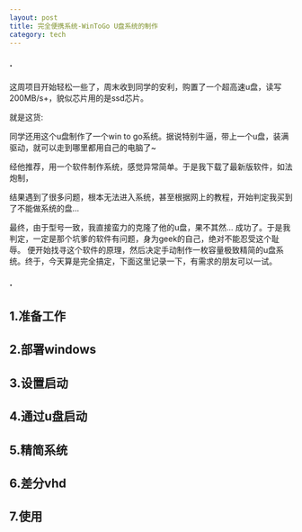 ```yaml
---
layout: post
title: 完全便携系统-WinToGo U盘系统的制作
category: tech
---
```


### ·

这周项目开始轻松一些了，周末收到同学的安利，购置了一个超高速u盘，读写200MB/s+，貌似芯片用的是ssd芯片。

就是这货:



同学还用这个u盘制作了一个win to go系统。据说特别牛逼，带上一个u盘，装满驱动，就可以走到哪里都用自己的电脑了~

经他推荐，用一个软件制作系统，感觉异常简单。于是我下载了最新版软件，如法炮制，

结果遇到了很多问题，根本无法进入系统，甚至根据网上的教程，开始判定我买到了不能做系统的盘...

最终，由于型号一致，我直接蛮力的克隆了他的u盘，果不其然... 成功了。于是我判定，一定是那个坑爹的软件有问题，身为geek的自己，绝对不能忍受这个耻辱。
便开始找寻这个软件的原理，然后决定手动制作一枚容量极致精简的u盘系统。终于，今天算是完全搞定，下面这里记录一下，有需求的朋友可以一试。

### ·

1.准备工作
---

2.部署windows
---

3.设置启动
---

4.通过u盘启动
---

5.精简系统
---

6.差分vhd
---

7.使用
---

